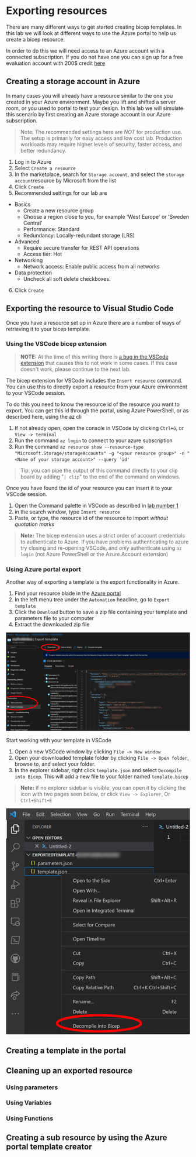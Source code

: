 # Exporting resources

There are many different ways to get started creating bicep templates.
In this lab we will look at different ways to use the Azure portal to help us create a bicep resource.

In order to do this we will need access to an Azure account with a connected subscription. If you do not have one you can sign up for a free evaluation account with 200$ credit [here](https://azure.microsoft.com/en-us/free/)

## Creating a storage account in Azure

In many cases you will already have a resource similar to the one you created in your Azure environment. Maybe you lift and shifted a server room, or you used to portal to test your design. In this lab we will simulate this scenario by first creating an Azure storage account in our Azure subscription.

> Note: The recommended settings here are _NOT_ for production use. The setup is primarily for easy access and low cost lab. Production workloads may require higher levels of security, faster access, and better redundancy.

1. Log in to Azure
2. Select `Create a resource`
3. In the marketplace, search for `Storage account`, and select the `storage account`resource by Microsoft from the list
4. Click `Create`
5. Recommended settings for our lab are
  - Basics
    - Create a new resource group
    - Choose a region close to you, for example 'West Europe' or 'Sweden Central'
    - Performance: Standard
    - Redundancy: Locally-redundant storage (LRS)
  - Advanced
    - Require secure transfer for REST API operations
    - Access tier: Hot
  - Networking
    - Network access: Enable public access from all networks
  - Data protection
    - Uncheck all soft delete checkboxes.
6. Click `Create`

## Exporting the resource to Visual Studio Code

Once you have a resource set up in Azure there are a number of ways of retrieving it to your bicep template.

### Using the VSCode bicep extension

> **NOTE:** At the time of this writing there is [a bug in the VSCode extension](https://github.com/Azure/bicep/issues/9241) that causes this to not work in some cases. If this case doesn't work, please continue to the next lab.

The bicep extension for VSCode includes the `Insert resource` command. You can use this to directly export a resource from your Azure environment to your VSCode session.

To do this you need to know the resource id of the resource you want to export. You can get this id through the portal, using Azure PowerShell, or as described here, using the az cli

1. If not already open, open the console in VSCode by clicking `Ctrl+ö`, or `View -> terminal`
2. Run the command `az login` to connect to your azure subscription
3. Run the command `az resource show --resource-type "Microsoft.Storage/storageAccounts" -g "<your resource group>" -n "<Name of your storage account>" --query 'id'`

> Tip: you can pipe the output of this command directly to your clip board by adding "`| clip`" to the end of the command on windows.

Once you have found the id of your resource you can insert it to your VSCode session.

1. Open the Command palette in VSCode as described in [lab number 1](../1.%20Setting%20up%20your%20resources/lab.md)
2. in the search window, type `Insert resource`
3. Paste, or type, the resource id of the resource to import _without quotation marks_

> **Note:** The bicep extension uses a strict order of account credentials to authenticate to Azure. If you have problems authenticating to azure try closing and re-opening VSCode, and _only_ authenticate using `az login` (not Azure PowerShell or the Azure.Account extension)

### Using Azure portal export

Another way of exporting a template is the export functionality in Azure.

1. Find your resource blade in the [Azure portal](https://portal.azure.com)
2. In the left menu tree under the `Automation` headline, go to `Export template`
3. Click the `Download` button to save a zip file containing your template and parameters file to your computer
4. Extract the downloaded zip file

![Downloading a template from the Azure portal](./images/exportTemplate.png)

Start working with your template in VSCode
1. Open a new VSCode window by clicking `File -> New window`
2. Open your downloaded template folder by clicking `File -> Open folder`, browse to, and select your folder.
3. In the explorer sidebar, right click `template.json` and select `Decompile into Bicep`. This will add a new file to your folder named `template.bicep`

> **Note:** If no explorer sidebar is visible, you can open it by clicking the icon with two pages seen below, or click `View -> Explorer`, Or `Ctrl+Shift+E`

![Decmpile to bicep in the explorer sidebar](./images/decompileSidebar.png)

## Creating a template in the portal

## Cleaning up an exported resource

### Using parameters

### Using Variables

### Using Functions

## Creating a sub resource by using the Azure portal template creator